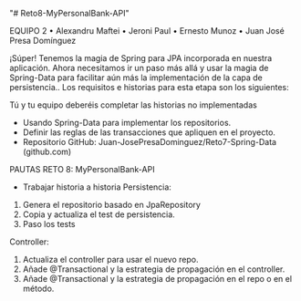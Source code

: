 "# Reto8-MyPersonalBank-API" 

EQUIPO 2
• Alexandru Maftei
• Jeroni Paul
• Ernesto Munoz
• Juan José Presa Domínguez

¡Súper! Tenemos la magia de Spring para JPA incorporada en nuestra aplicación.
Ahora necesitamos ir un paso más allá y usar la magia de Spring-Data para facilitar aún más la implementación de la capa de persistencia..
Los requisitos e historias para esta etapa son los siguientes:

Tú y tu equipo deberéis completar las historias no implementadas
- Usando Spring-Data para implementar los repositorios.
- Definir las reglas de las transacciones que apliquen en el proyecto.
- Repositorio GitHub: Juan-JosePresaDominguez/Reto7-Spring-Data (github.com)

PAUTAS RETO 8: MyPersonalBank-API
 - Trabajar historia a historia
Persistencia:
1. Genera el repositorio basado en JpaRepository
2. Copia y actualiza el test de persistencia.
3. Paso los tests

Controller:
1. Actualiza el controller para usar el nuevo repo.
2. Añade @Transactional y la estrategia de propagación en el controller.
3. Añade @Transactional y la estrategia de propagación en el repo o en el método.
